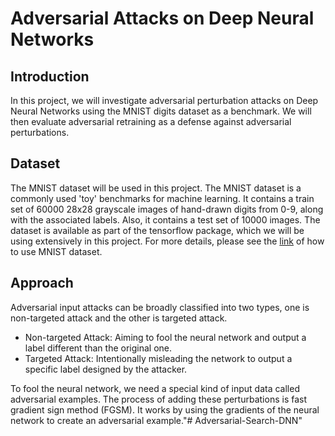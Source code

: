 # Adversarial Attacks on Deep Neural Networks

## Introduction

In this project, we will investigate adversarial perturbation attacks on Deep Neural Networks using the MNIST digits dataset as a benchmark. We will then evaluate adversarial retraining as a defense against adversarial perturbations.

## Dataset

The MNIST dataset will be used in this project. The MNIST dataset is a commonly used 'toy' benchmarks for machine learning. It contains a train set of 60000 28x28 grayscale images of hand-drawn digits from 0-9, along with the associated labels. Also, it contains a test set of 10000 images. The dataset is available as part of the tensorflow package, which we will be using extensively in this project. For more details, please see the [link](https://colab.research.google.com/github/tensorflow/docs/blob/master/site/en/tutorials/quickstart/beginner.ipynb#scrollTo=7NAbSZiaoJ4z) of how to use MNIST dataset.

## Approach

Adversarial input attacks can be broadly classified into two types, one is non-targeted attack and the other is targeted attack.

- Non-targeted Attack: Aiming to fool the neural network and output a label different than the original one.
- Targeted Attack: Intentionally misleading the network to output a specific label designed by the attacker.

To fool the neural network, we need a special kind of input data called adversarial examples. The process of adding these perturbations is fast gradient sign method (FGSM). It works by using the gradients of the neural network to create an adversarial example."# Adversarial-Search-DNN" 
